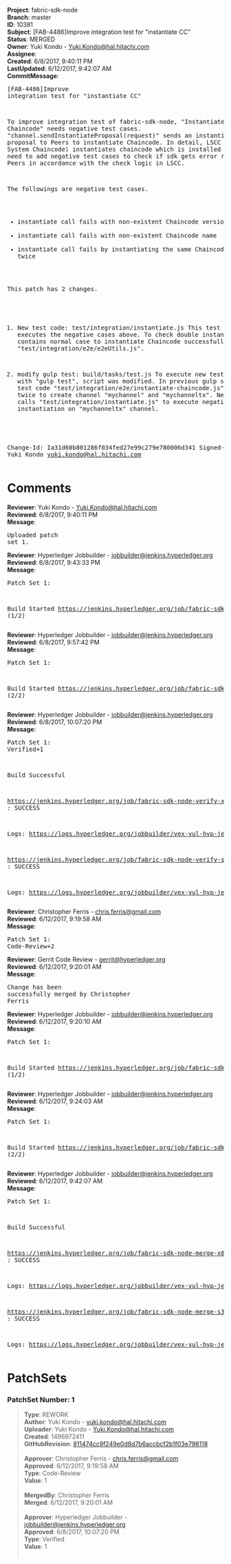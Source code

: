 <strong>Project</strong>: fabric-sdk-node<br><strong>Branch</strong>: master<br><strong>ID</strong>: 10381<br><strong>Subject</strong>: [FAB-4486]Improve integration test for "instantiate CC"<br><strong>Status</strong>: MERGED<br><strong>Owner</strong>: Yuki Kondo - Yuki.Kondo@hal.hitachi.com<br><strong>Assignee</strong>:<br><strong>Created</strong>: 6/8/2017, 9:40:11 PM<br><strong>LastUpdated</strong>: 6/12/2017, 9:42:07 AM<br><strong>CommitMessage</strong>:<br><pre>[FAB-4486]Improve integration test for "instantiate CC"

To improve integration test of fabric-sdk-node,
"Instantiate Chaincode" needs negative test cases.
"channel.sendInstantiateProposal(request)" sends an instantiation
proposal to Peers to instantiate Chaincode.
In detail, LSCC (Lifecycle System Chaincode) instantiates
chaincode which is installed on Peers.
We need to add negative test cases to check if sdk gets error
response from Peers in accordance with the check logic in LSCC.

The followings are negative test cases.
- instantiate call fails with non-existent Chaincode version
- instantiate call fails with non-existent Chaincode name
- instantiate call fails by instantiating the same Chaincode twice

This patch has 2 changes.

1. New test code: test/integration/instantiate.js
This test code executes the negative cases above.
To check double instantiation, it contains normal case to
instantiate Chaincode successfully by calling
"test/integration/e2e/e2eUtils.js".

2. modify gulp test: build/tasks/test.js
To execute new test cases with "gulp test", script was modified.
In previous gulp script, tha same test code
"test/integration/e2e/instantiate-chaincode.js" was called twice
to create channel "mychannel" and "mychanneltx".
New gulp test calls "test/integration/instantiate.js" to execute
negative cases at instantiation on "mychanneltx" channel.

Change-Id: Ia31d60b801286f034fed27e99c279e780006d341
Signed-off-by: Yuki Kondo <yuki.kondo@hal.hitachi.com>
</pre><h1>Comments</h1><strong>Reviewer</strong>: Yuki Kondo - Yuki.Kondo@hal.hitachi.com<br><strong>Reviewed</strong>: 6/8/2017, 9:40:11 PM<br><strong>Message</strong>: <pre>Uploaded patch set 1.</pre><strong>Reviewer</strong>: Hyperledger Jobbuilder - jobbuilder@jenkins.hyperledger.org<br><strong>Reviewed</strong>: 6/8/2017, 9:43:33 PM<br><strong>Message</strong>: <pre>Patch Set 1:

Build Started https://jenkins.hyperledger.org/job/fabric-sdk-node-verify-x86_64/1156/ (1/2)</pre><strong>Reviewer</strong>: Hyperledger Jobbuilder - jobbuilder@jenkins.hyperledger.org<br><strong>Reviewed</strong>: 6/8/2017, 9:57:42 PM<br><strong>Message</strong>: <pre>Patch Set 1:

Build Started https://jenkins.hyperledger.org/job/fabric-sdk-node-verify-s390x/623/ (2/2)</pre><strong>Reviewer</strong>: Hyperledger Jobbuilder - jobbuilder@jenkins.hyperledger.org<br><strong>Reviewed</strong>: 6/8/2017, 10:07:20 PM<br><strong>Message</strong>: <pre>Patch Set 1: Verified+1

Build Successful 

https://jenkins.hyperledger.org/job/fabric-sdk-node-verify-x86_64/1156/ : SUCCESS

Logs: https://logs.hyperledger.org/jobbuilder/vex-yul-hyp-jenkins-1/fabric-sdk-node-verify-x86_64/1156

https://jenkins.hyperledger.org/job/fabric-sdk-node-verify-s390x/623/ : SUCCESS

Logs: https://logs.hyperledger.org/jobbuilder/vex-yul-hyp-jenkins-1/fabric-sdk-node-verify-s390x/623</pre><strong>Reviewer</strong>: Christopher Ferris - chris.ferris@gmail.com<br><strong>Reviewed</strong>: 6/12/2017, 9:19:58 AM<br><strong>Message</strong>: <pre>Patch Set 1: Code-Review+2</pre><strong>Reviewer</strong>: Gerrit Code Review - gerrit@hyperledger.org<br><strong>Reviewed</strong>: 6/12/2017, 9:20:01 AM<br><strong>Message</strong>: <pre>Change has been successfully merged by Christopher Ferris</pre><strong>Reviewer</strong>: Hyperledger Jobbuilder - jobbuilder@jenkins.hyperledger.org<br><strong>Reviewed</strong>: 6/12/2017, 9:20:10 AM<br><strong>Message</strong>: <pre>Patch Set 1:

Build Started https://jenkins.hyperledger.org/job/fabric-sdk-node-merge-s390x/177/ (1/2)</pre><strong>Reviewer</strong>: Hyperledger Jobbuilder - jobbuilder@jenkins.hyperledger.org<br><strong>Reviewed</strong>: 6/12/2017, 9:24:03 AM<br><strong>Message</strong>: <pre>Patch Set 1:

Build Started https://jenkins.hyperledger.org/job/fabric-sdk-node-merge-x86_64/355/ (2/2)</pre><strong>Reviewer</strong>: Hyperledger Jobbuilder - jobbuilder@jenkins.hyperledger.org<br><strong>Reviewed</strong>: 6/12/2017, 9:42:07 AM<br><strong>Message</strong>: <pre>Patch Set 1:

Build Successful 

https://jenkins.hyperledger.org/job/fabric-sdk-node-merge-x86_64/355/ : SUCCESS

Logs: https://logs.hyperledger.org/jobbuilder/vex-yul-hyp-jenkins-1/fabric-sdk-node-merge-x86_64/355

https://jenkins.hyperledger.org/job/fabric-sdk-node-merge-s390x/177/ : SUCCESS

Logs: https://logs.hyperledger.org/jobbuilder/vex-yul-hyp-jenkins-1/fabric-sdk-node-merge-s390x/177</pre><h1>PatchSets</h1><h3>PatchSet Number: 1</h3><blockquote><strong>Type</strong>: REWORK<br><strong>Author</strong>: Yuki Kondo - yuki.kondo@hal.hitachi.com<br><strong>Uploader</strong>: Yuki Kondo - Yuki.Kondo@hal.hitachi.com<br><strong>Created</strong>: 1496972411<br><strong>GitHubRevision</strong>: [811474cc9f249e0d8d7b6accbcf2b1f03e798118](https://github.com/hyperledger/fabric-sdk-node/commit/811474cc9f249e0d8d7b6accbcf2b1f03e798118)<br><br><strong>Approver</strong>: Christopher Ferris - chris.ferris@gmail.com<br><strong>Approved</strong>: 6/12/2017, 9:19:58 AM<br><strong>Type</strong>: Code-Review<br><strong>Value</strong>: 1<br><br><strong>MergedBy</strong>: Christopher Ferris<br><strong>Merged</strong>: 6/12/2017, 9:20:01 AM<br><br><strong>Approver</strong>: Hyperledger Jobbuilder - jobbuilder@jenkins.hyperledger.org<br><strong>Approved</strong>: 6/8/2017, 10:07:20 PM<br><strong>Type</strong>: Verified<br><strong>Value</strong>: 1<br><br></blockquote>